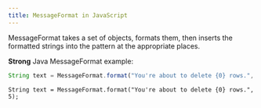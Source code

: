 ```yaml
---
title: MessageFormat in JavaScript
---
```


MessageFormat takes a set of objects, formats them, then inserts the formatted strings into the pattern at the appropriate places.

**Strong** Java MessageFormat example:

```javascript
String text = MessageFormat.format("You're about to delete {0} rows.", 5);
```

~~~~
String text = MessageFormat.format("You're about to delete {0} rows.", 5);
~~~~
